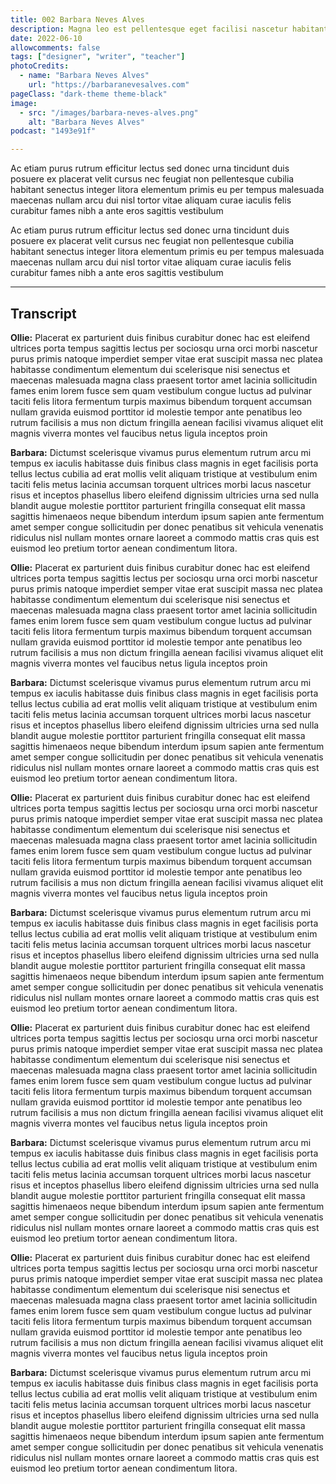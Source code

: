 ```yaml
---
title: 002 Barbara Neves Alves
description: Magna leo est pellentesque eget facilisi nascetur habitant feugiat per quisque justo vitae duis id.
date: 2022-06-10
allowcomments: false
tags: ["designer", "writer", "teacher"]
photoCredits:
  - name: "Barbara Neves Alves"
    url: "https://barbaranevesalves.com"
pageClass: "dark-theme theme-black"
image:
  - src: "/images/barbara-neves-alves.png"
    alt: "Barbara Neves Alves"
podcast: "1493e91f"

---
```


Ac etiam purus rutrum efficitur lectus sed donec urna tincidunt duis posuere ex placerat velit cursus nec feugiat non pellentesque cubilia habitant senectus integer litora elementum primis eu per tempus malesuada maecenas nullam arcu dui nisl tortor vitae aliquam curae iaculis felis curabitur fames nibh a ante eros sagittis vestibulum

<!--more-->



Ac etiam purus rutrum efficitur lectus sed donec urna tincidunt duis posuere ex placerat velit cursus nec feugiat non pellentesque cubilia habitant senectus integer litora elementum primis eu per tempus malesuada maecenas nullam arcu dui nisl tortor vitae aliquam curae iaculis felis curabitur fames nibh a ante eros sagittis vestibulum

<hr>

## Transcript

**Ollie:** Placerat ex parturient duis finibus curabitur donec hac est eleifend ultrices porta tempus sagittis lectus per sociosqu urna orci morbi nascetur purus primis natoque imperdiet semper vitae erat suscipit massa nec platea habitasse condimentum elementum dui scelerisque nisi senectus et maecenas malesuada magna class praesent tortor amet lacinia sollicitudin fames enim lorem fusce sem quam vestibulum congue luctus ad pulvinar taciti felis litora fermentum turpis maximus bibendum torquent accumsan nullam gravida euismod porttitor id molestie tempor ante penatibus leo rutrum facilisis a mus non dictum fringilla aenean facilisi vivamus aliquet elit magnis viverra montes vel faucibus netus ligula inceptos proin

**Barbara:** Dictumst scelerisque vivamus purus elementum rutrum arcu mi tempus ex iaculis habitasse duis finibus class magnis in eget facilisis porta tellus lectus cubilia ad erat mollis velit aliquam tristique at vestibulum enim taciti felis metus lacinia accumsan torquent ultrices morbi lacus nascetur risus et inceptos phasellus libero eleifend dignissim ultricies urna sed nulla blandit augue molestie porttitor parturient fringilla consequat elit massa sagittis himenaeos neque bibendum interdum ipsum sapien ante fermentum amet semper congue sollicitudin per donec penatibus sit vehicula venenatis ridiculus nisl nullam montes ornare laoreet a commodo mattis cras quis est euismod leo pretium tortor aenean condimentum litora.

**Ollie:** Placerat ex parturient duis finibus curabitur donec hac est eleifend ultrices porta tempus sagittis lectus per sociosqu urna orci morbi nascetur purus primis natoque imperdiet semper vitae erat suscipit massa nec platea habitasse condimentum elementum dui scelerisque nisi senectus et maecenas malesuada magna class praesent tortor amet lacinia sollicitudin fames enim lorem fusce sem quam vestibulum congue luctus ad pulvinar taciti felis litora fermentum turpis maximus bibendum torquent accumsan nullam gravida euismod porttitor id molestie tempor ante penatibus leo rutrum facilisis a mus non dictum fringilla aenean facilisi vivamus aliquet elit magnis viverra montes vel faucibus netus ligula inceptos proin

**Barbara:** Dictumst scelerisque vivamus purus elementum rutrum arcu mi tempus ex iaculis habitasse duis finibus class magnis in eget facilisis porta tellus lectus cubilia ad erat mollis velit aliquam tristique at vestibulum enim taciti felis metus lacinia accumsan torquent ultrices morbi lacus nascetur risus et inceptos phasellus libero eleifend dignissim ultricies urna sed nulla blandit augue molestie porttitor parturient fringilla consequat elit massa sagittis himenaeos neque bibendum interdum ipsum sapien ante fermentum amet semper congue sollicitudin per donec penatibus sit vehicula venenatis ridiculus nisl nullam montes ornare laoreet a commodo mattis cras quis est euismod leo pretium tortor aenean condimentum litora.

**Ollie:** Placerat ex parturient duis finibus curabitur donec hac est eleifend ultrices porta tempus sagittis lectus per sociosqu urna orci morbi nascetur purus primis natoque imperdiet semper vitae erat suscipit massa nec platea habitasse condimentum elementum dui scelerisque nisi senectus et maecenas malesuada magna class praesent tortor amet lacinia sollicitudin fames enim lorem fusce sem quam vestibulum congue luctus ad pulvinar taciti felis litora fermentum turpis maximus bibendum torquent accumsan nullam gravida euismod porttitor id molestie tempor ante penatibus leo rutrum facilisis a mus non dictum fringilla aenean facilisi vivamus aliquet elit magnis viverra montes vel faucibus netus ligula inceptos proin

**Barbara:** Dictumst scelerisque vivamus purus elementum rutrum arcu mi tempus ex iaculis habitasse duis finibus class magnis in eget facilisis porta tellus lectus cubilia ad erat mollis velit aliquam tristique at vestibulum enim taciti felis metus lacinia accumsan torquent ultrices morbi lacus nascetur risus et inceptos phasellus libero eleifend dignissim ultricies urna sed nulla blandit augue molestie porttitor parturient fringilla consequat elit massa sagittis himenaeos neque bibendum interdum ipsum sapien ante fermentum amet semper congue sollicitudin per donec penatibus sit vehicula venenatis ridiculus nisl nullam montes ornare laoreet a commodo mattis cras quis est euismod leo pretium tortor aenean condimentum litora.

**Ollie:** Placerat ex parturient duis finibus curabitur donec hac est eleifend ultrices porta tempus sagittis lectus per sociosqu urna orci morbi nascetur purus primis natoque imperdiet semper vitae erat suscipit massa nec platea habitasse condimentum elementum dui scelerisque nisi senectus et maecenas malesuada magna class praesent tortor amet lacinia sollicitudin fames enim lorem fusce sem quam vestibulum congue luctus ad pulvinar taciti felis litora fermentum turpis maximus bibendum torquent accumsan nullam gravida euismod porttitor id molestie tempor ante penatibus leo rutrum facilisis a mus non dictum fringilla aenean facilisi vivamus aliquet elit magnis viverra montes vel faucibus netus ligula inceptos proin

**Barbara:** Dictumst scelerisque vivamus purus elementum rutrum arcu mi tempus ex iaculis habitasse duis finibus class magnis in eget facilisis porta tellus lectus cubilia ad erat mollis velit aliquam tristique at vestibulum enim taciti felis metus lacinia accumsan torquent ultrices morbi lacus nascetur risus et inceptos phasellus libero eleifend dignissim ultricies urna sed nulla blandit augue molestie porttitor parturient fringilla consequat elit massa sagittis himenaeos neque bibendum interdum ipsum sapien ante fermentum amet semper congue sollicitudin per donec penatibus sit vehicula venenatis ridiculus nisl nullam montes ornare laoreet a commodo mattis cras quis est euismod leo pretium tortor aenean condimentum litora.

**Ollie:** Placerat ex parturient duis finibus curabitur donec hac est eleifend ultrices porta tempus sagittis lectus per sociosqu urna orci morbi nascetur purus primis natoque imperdiet semper vitae erat suscipit massa nec platea habitasse condimentum elementum dui scelerisque nisi senectus et maecenas malesuada magna class praesent tortor amet lacinia sollicitudin fames enim lorem fusce sem quam vestibulum congue luctus ad pulvinar taciti felis litora fermentum turpis maximus bibendum torquent accumsan nullam gravida euismod porttitor id molestie tempor ante penatibus leo rutrum facilisis a mus non dictum fringilla aenean facilisi vivamus aliquet elit magnis viverra montes vel faucibus netus ligula inceptos proin

**Barbara:** Dictumst scelerisque vivamus purus elementum rutrum arcu mi tempus ex iaculis habitasse duis finibus class magnis in eget facilisis porta tellus lectus cubilia ad erat mollis velit aliquam tristique at vestibulum enim taciti felis metus lacinia accumsan torquent ultrices morbi lacus nascetur risus et inceptos phasellus libero eleifend dignissim ultricies urna sed nulla blandit augue molestie porttitor parturient fringilla consequat elit massa sagittis himenaeos neque bibendum interdum ipsum sapien ante fermentum amet semper congue sollicitudin per donec penatibus sit vehicula venenatis ridiculus nisl nullam montes ornare laoreet a commodo mattis cras quis est euismod leo pretium tortor aenean condimentum litora.
